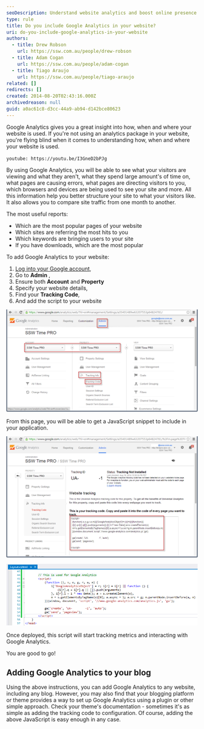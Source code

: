 ```yaml
---
seoDescription: Understand website analytics and boost online presence with Google Analytics.
type: rule
title: Do you include Google Analytics in your website?
uri: do-you-include-google-analytics-in-your-website
authors:
  - title: Drew Robson
    url: https://ssw.com.au/people/drew-robson
  - title: Adam Cogan
    url: https://ssw.com.au/people/adam-cogan
  - title: Tiago Araujo
    url: https://ssw.com.au/people/tiago-araujo
related: []
redirects: []
created: 2014-08-20T02:43:16.000Z
archivedreason: null
guid: a0ac61c8-d3cc-44a9-ab94-d142bce80623
---
```


Google Analytics gives you a great insight into how, when and where your website is used. If you're not using an analytics package in your website, you're flying blind when it comes to understanding how, when and where your website is used.

<!--endintro-->

`youtube: https://youtu.be/I3GneD2bPJg`

By using Google Analytics, you will be able to see what your visitors are viewing and what they aren't, what they spend large amount's of time on, what pages are causing errors, what pages are directing visitors to you, which browsers and devices are being used to see your site and more. All this information help you better structure your site to what your visitors like. It also allows you to compare site traffic from one month to another.

The most useful reports:

- Which are the most popular pages of your website
- Which sites are referring the most hits to you
- Which keywords are bringing users to your site
- If you have downloads, which are the most popular

To add Google Analytics to your website:

1. [Log into your Google account](https://www.google.com/analytics),
2. Go to **Admin** ,
3. Ensure both **Account** and **Property**
4. Specify your website details,
5. Find your **Tracking Code**,
6. And add the script to your website

![Figure: Navigate to the Tracking Code property](tracking-code-property.png)

From this page, you will be able to get a JavaScript snippet to include in your application.

![Figure: Include this JavaScript in your web application](20-08-2014-3-30-55-PM-compressor.png)

![Figure: The JavaScript code in HTML](20-08-2014-10-53-15-AM-compressor.png)

Once deployed, this script will start tracking metrics and interacting with Google Analytics.

You are good to go!

## Adding Google Analytics to your blog

Using the above instructions, you can add Google Analytics to any website, including any blog. However, you may also find that your blogging platform or theme provides a way to set up Google Analytics using a plugin or other simple approach. Check your theme's documentation - sometimes it's as simple as adding the tracking code to configuration. Of course, adding the above JavaScript is easy enough in any case.
